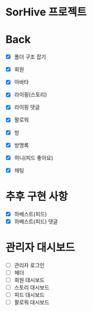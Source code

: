 # SorHive 프로젝트


# Back

- [x] 폴더 구조 잡기
- [x] 회원
- [x] 아바타
- [x] 라이핑(스토리)
- [x] 라이핑 댓글
- [x] 팔로워
- [x] 방
- [x] 방명록
- [x] 허니(피드 좋아요)
- [x] 채팅


# 추후 구현 사항
- [x] 하베스트(피드)
- [x] 하베스트(피드) 댓글

# 관리자 대시보드
- [ ] 관리자 로그인
- [ ] 헤더
- [ ] 회원 대시보드
- [ ] 스토리 대시보드
- [ ] 피드 대시보드
- [ ] 팔로워 대시보드
